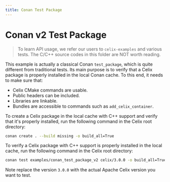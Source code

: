 ```yaml
---
title: Conan Test Package
---
```


<!--
Licensed to the Apache Software Foundation (ASF) under one or more
contributor license agreements.  See the NOTICE file distributed with
this work for additional information regarding copyright ownership.
The ASF licenses this file to You under the Apache License, Version 2.0
(the "License"); you may not use this file except in compliance with
the License.  You may obtain a copy of the License at

    http://www.apache.org/licenses/LICENSE-2.0

Unless required by applicable law or agreed to in writing, software
distributed under the License is distributed on an "AS IS" BASIS,
WITHOUT WARRANTIES OR CONDITIONS OF ANY KIND, either express or implied.
See the License for the specific language governing permissions and
limitations under the License.
-->

# Conan v2 Test Package

> To learn API usage, we refer our users to `celix-examples` and various tests. The C/C++ source codes in this folder are NOT worth reading.

This example is actually a classical Conan `test_package`, which is quite different from traditional tests. Its main purpose is to verify that 
a Celix package is properly installed in the local Conan cache. To this end, it needs to make sure that:

* Celix CMake commands are usable.
* Public headers can be included.
* Libraries are linkable.
* Bundles are accessible to commands such as `add_celix_container`.

To create a Celix package in the local cache with C++ support and verify that it's properly installed, run the following command in the Celix root directory:

```BASH
conan create . --build missing -o build_all=True 
```

To verify a Celix package with C++ support is properly installed in the local cache, run the following command in the Celix root directory:

```BASH
conan test examples/conan_test_package_v2 celix/3.0.0 -o build_all=True
```

Note replace the version `3.0.0` with the actual Apache Celix version you want to test.

